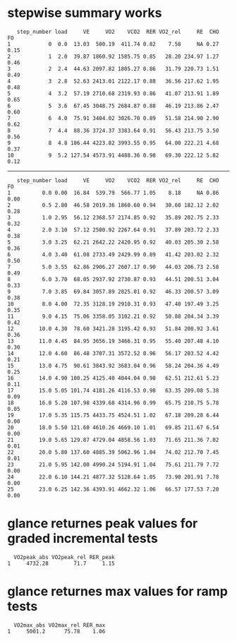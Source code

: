 # stepwise summary works

       step_number load     VE     VO2    VCO2  RER VO2_rel     RE  CHO   FO
    1            0  0.0  13.03  500.19  411.74 0.82    7.58     NA 0.27 0.15
    2            1  2.0  39.87 1860.92 1585.75 0.85   28.20 234.97 1.27 0.46
    3            2  2.4  44.63 2097.82 1805.27 0.86   31.79 220.73 1.51 0.49
    4            3  2.8  52.63 2413.01 2122.17 0.88   36.56 217.62 1.95 0.48
    5            4  3.2  57.19 2710.68 2319.93 0.86   41.07 213.91 1.89 0.65
    6            5  3.6  67.45 3048.75 2684.87 0.88   46.19 213.86 2.47 0.60
    7            6  4.0  75.91 3404.02 3026.70 0.89   51.58 214.90 2.90 0.62
    8            7  4.4  88.36 3724.37 3383.64 0.91   56.43 213.75 3.50 0.56
    9            8  4.8 106.44 4223.82 3993.55 0.95   64.00 222.21 4.68 0.37
    10           9  5.2 127.54 4573.91 4488.36 0.98   69.30 222.12 5.82 0.12

---

       step_number load     VE     VO2    VCO2  RER VO2_rel     RE  CHO   FO
    1          0.0 0.00  16.84  539.79  566.77 1.05    8.18     NA 0.86 0.00
    2          0.5 2.80  46.58 2019.36 1860.60 0.94   30.60 182.12 2.02 0.28
    3          1.0 2.95  56.12 2368.57 2174.85 0.92   35.89 202.75 2.33 0.32
    4          2.0 3.10  57.12 2500.92 2267.64 0.91   37.89 203.72 2.33 0.38
    5          3.0 3.25  62.21 2642.22 2420.95 0.92   40.03 205.30 2.58 0.36
    6          4.0 3.40  61.08 2733.49 2429.99 0.89   41.42 203.02 2.32 0.50
    7          5.0 3.55  62.86 2906.27 2607.17 0.90   44.03 206.73 2.58 0.49
    8          6.0 3.70  68.05 2937.92 2730.87 0.93   44.51 200.51 3.04 0.33
    9          7.0 3.85  69.84 3057.89 2825.01 0.92   46.33 200.57 3.09 0.38
    10         8.0 4.00  72.35 3128.19 2910.31 0.93   47.40 197.49 3.25 0.35
    11         9.0 4.15  75.06 3358.05 3102.21 0.92   50.88 204.34 3.39 0.42
    12        10.0 4.30  78.60 3421.28 3195.42 0.93   51.84 200.92 3.61 0.36
    13        11.0 4.45  84.95 3656.19 3466.31 0.95   55.40 207.48 4.10 0.30
    14        12.0 4.60  86.48 3707.31 3572.52 0.96   56.17 203.52 4.42 0.21
    15        13.0 4.75  90.61 3843.92 3683.04 0.96   58.24 204.36 4.49 0.25
    16        14.0 4.90 100.25 4125.40 4044.04 0.98   62.51 212.61 5.23 0.11
    17        15.0 5.05 101.74 4181.26 4116.53 0.98   63.35 209.08 5.38 0.09
    18        16.0 5.20 107.98 4339.68 4314.96 0.99   65.75 210.75 5.78 0.05
    19        17.0 5.35 115.75 4433.75 4524.51 1.02   67.18 209.28 6.44 0.00
    20        18.0 5.50 121.60 4610.26 4669.10 1.01   69.85 211.67 6.54 0.00
    21        19.0 5.65 129.87 4729.04 4858.56 1.03   71.65 211.36 7.02 0.01
    22        20.0 5.80 137.60 4885.39 5062.96 1.04   74.02 212.70 7.45 0.01
    23        21.0 5.95 142.00 4990.24 5194.91 1.04   75.61 211.79 7.72 0.00
    24        22.0 6.10 144.21 4877.32 5128.64 1.05   73.90 201.91 7.78 0.00
    25        23.0 6.25 142.36 4393.91 4662.32 1.06   66.57 177.53 7.20 0.00

# glance returnes peak values for graded incremental tests

      VO2peak_abs VO2peak_rel RER_peak
    1     4732.28        71.7     1.15

# glance returnes max values for ramp tests

      VO2max_abs VO2max_rel RER_max
    1     5001.2      75.78    1.06

